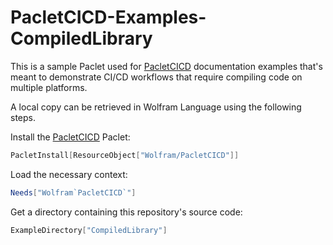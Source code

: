 # PacletCICD-Examples-CompiledLibrary

This is a sample Paclet used for [PacletCICD](https://github.com/WolframResearch/PacletCICD) documentation examples that's meant to demonstrate CI/CD workflows that require compiling code on multiple platforms.

A local copy can be retrieved in Wolfram Language using the following steps.

Install the [PacletCICD](https://github.com/WolframResearch/PacletCICD) Paclet:
```Mathematica
PacletInstall[ResourceObject["Wolfram/PacletCICD"]]
```

Load the necessary context:
```Mathematica
Needs["Wolfram`PacletCICD`"]
```

Get a directory containing this repository's source code:
```Mathematica
ExampleDirectory["CompiledLibrary"]
```